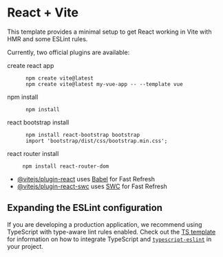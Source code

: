 # React + Vite

This template provides a minimal setup to get React working in Vite with HMR and some ESLint rules.

Currently, two official plugins are available:

create react app

          npm create vite@latest
          npm create vite@latest my-vue-app -- --template vue
          
npm install

          npm install
          
react bootstrap install

          npm install react-bootstrap bootstrap
          import 'bootstrap/dist/css/bootstrap.min.css';
         
react router install

         npm install react-router-dom




- [@vitejs/plugin-react](https://github.com/vitejs/vite-plugin-react/blob/main/packages/plugin-react) uses [Babel](https://babeljs.io/) for Fast Refresh
- [@vitejs/plugin-react-swc](https://github.com/vitejs/vite-plugin-react/blob/main/packages/plugin-react-swc) uses [SWC](https://swc.rs/) for Fast Refresh

## Expanding the ESLint configuration

If you are developing a production application, we recommend using TypeScript with type-aware lint rules enabled. Check out the [TS template](https://github.com/vitejs/vite/tree/main/packages/create-vite/template-react-ts) for information on how to integrate TypeScript and [`typescript-eslint`](https://typescript-eslint.io) in your project.
